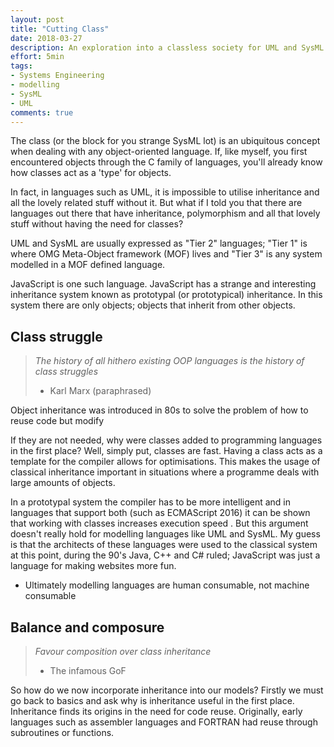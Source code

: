 ```yaml
---
layout: post
title: "Cutting Class"
date: 2018-03-27
description: An exploration into a classless society for UML and SysML modellers.
effort: 5min
tags:
- Systems Engineering
- modelling
- SysML
- UML
comments: true
---
```


The class (or the block for you strange SysML lot) is an ubiquitous concept when dealing with any object-oriented language. If, like myself, you first encountered objects through the C family of languages, you'll already know how classes act as a 'type' for objects.

In fact, in languages such as UML, it is impossible to utilise inheritance and all the lovely related stuff without it. But what if I told you that there are languages out there that have inheritance, polymorphism and all that lovely stuff without having the need for classes?

<!-- more -->

UML and SysML are usually expressed as "Tier 2" languages; "Tier 1" is where OMG Meta-Object framework (MOF) lives and "Tier 3" is any system modelled in a MOF defined language.

JavaScript is one such language. JavaScript has a strange and interesting inheritance system known as prototypal (or prototypical) inheritance. In this system there are only objects; objects that inherit from other objects.

## Class struggle

> *The history of all hithero existing OOP languages is the history of class struggles*
> - Karl Marx (paraphrased)

Object inheritance was introduced in 80s to solve the problem of how to reuse code but modify

If they are not needed, why were classes added to programming languages in the first place? Well, simply put, classes are fast. Having a class acts as a template for the compiler allows for optimisations. This makes the usage of classical inheritance important in situations where a programme deals with large amounts of objects.

 In a prototypal system the compiler has to be more intelligent and in languages that support both (such as ECMAScript 2016) it can be shown that working with classes increases execution speed . But this argument doesn't really hold for modelling languages like UML and SysML. My guess is that the architects of these languages were used to the classical system at this point, during the 90's Java, C++ and C# ruled; JavaScript was just a language for making websites more fun.

 - Ultimately modelling languages are human consumable, not machine consumable

## Balance and composure

> *Favour composition over class inheritance*
> - The infamous GoF

So how do we now incorporate inheritance into our models? Firstly we must go back to basics and ask why is inheritance useful in the first place. Inheritance finds its origins in the need for code reuse. Originally, early languages such as assembler languages and FORTRAN had reuse through subroutines or functions.
